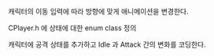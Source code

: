 

캐릭터의 이동 입력에 따라 방향에 맞게 애니메이션을 변경한다.

CPlayer.h 에 상태에 대한 enum class 정의


캐릭터에 공격 상태를 추가하고 Idle 과 Attack 간의 변화를 코딩한다.